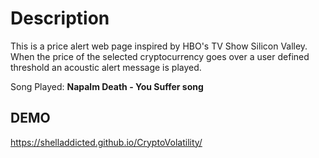 # Description
This is a price alert web page inspired by HBO's TV Show Silicon Valley.  
When the price of the selected cryptocurrency goes over a user defined threshold an acoustic alert message is played.

Song Played:  <b>Napalm Death - You Suffer song</b>

## DEMO
https://shelladdicted.github.io/CryptoVolatility/
